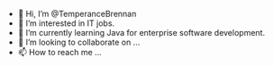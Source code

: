 - 👋 Hi, I’m @TemperanceBrennan
- 👀 I’m interested in IT jobs.
- 🌱 I’m currently learning Java for enterprise software development.
- 💞️ I’m looking to collaborate on ...
- 📫 How to reach me ...

<!---
TemperanceBrennan/TemperanceBrennan is a ✨ special ✨ repository because its `README.md` (this file) appears on your GitHub profile.
You can click the Preview link to take a look at your changes.
--->
